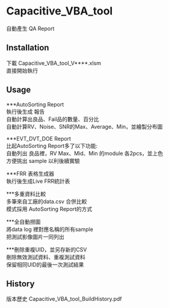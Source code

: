 # Capacitive_VBA_tool

自動產生 QA Report
## Installation
下載 Capacitive_VBA_tool_V****.xlsm  
直接開始執行
## Usage
***AutoSorting Report  
執行後生成 報告  
自動計算出良品、Fail品的數量、百分比  
自動計算RV、Noise、SNR的Max、Average、Min，並繪製分布圖  

***EVT_DVT_DOE Report  
比起AutoSorting Report多了以下功能:  
自動列出 良品裡，RV Max、Mid、Min 的module 各2pcs，並上色  
方便挑出 sample 以利後續實驗  

***FRR 表格生成器  
執行後生成Live FRR統計表  

***多重資料比較  
多筆來自工廠的data.csv 合併比較  
模式採用 AutoSorting Report的方式  

***全自動撈圖  
將data log 裡對應名稱的所有sample  
把測試影像圖片一同列出  

***刪除重複UID，並另存新的CSV  
刪除無效測試資料、重複測試資料  
保留相同UID的最後一次測試結果

## History
版本歷史
Capacitive_VBA_tool_BuildHistory.pdf

